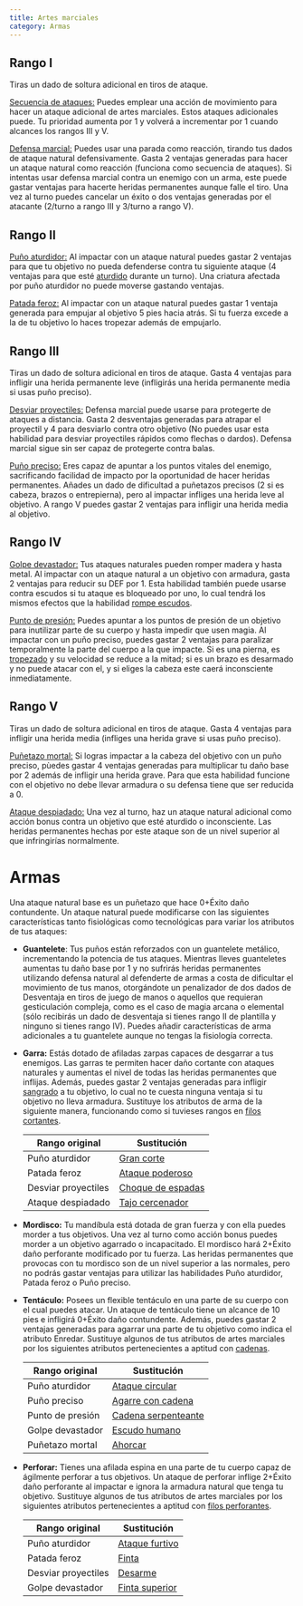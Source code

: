 ```yaml
---
title: Artes marciales
category: Armas
---
```


## Rango I

Tiras un dado de soltura adicional en tiros de ataque. 

<u>Secuencia de ataques:</u> Puedes emplear una acción de movimiento para hacer un ataque adicional de artes marciales. Estos ataques adicionales puede. Tu prioridad aumenta por 1 y volverá a incrementar por 1 cuando alcances los rangos III y V.

<u>Defensa marcial:</u> Puedes usar una parada como reacción, tirando tus dados de ataque natural defensivamente. Gasta 2 ventajas generadas para hacer un ataque natural como reacción (funciona como secuencia de ataques). Si intentas usar defensa marcial contra un enemigo con un arma, este puede gastar ventajas para hacerte heridas permanentes aunque falle el tiro. Una vez al turno puedes cancelar un éxito o dos ventajas generadas por el atacante (2/turno a rango III y 3/turno a rango V).

## Rango II

<u>Puño aturdidor:</u> Al impactar con un ataque natural puedes gastar 2 ventajas para que tu objetivo no pueda defenderse contra tu siguiente ataque (4 ventajas para que esté [aturdido](https://raldamain.com/rules/Reglas%20principales/Efectos%20de%20estado.html#aturdida) durante un turno). Una criatura afectada por puño aturdidor no puede moverse gastando ventajas.

<u>Patada feroz:</u> Al impactar con un ataque natural puedes gastar 1 ventaja generada para empujar al objetivo 5 pies hacia atrás. Si tu fuerza  excede a la de tu objetivo lo haces tropezar además de empujarlo.

## Rango III

Tiras un dado de soltura adicional en tiros de ataque. Gasta 4 ventajas para infligir una herida permanente leve (infligirás una herida permanente media si usas puño preciso).

<u>Desviar proyectiles:</u> Defensa marcial puede usarse para protegerte de ataques a distancia. Gasta 2 desventajas generadas para atrapar el proyectil y 4 para desviarlo contra otro objetivo (No puedes usar esta habilidad para desviar proyectiles rápidos como flechas o dardos). Defensa marcial sigue sin ser capaz de protegerte contra balas.

<u>Puño preciso:</u> Eres capaz de apuntar a los puntos vitales del enemigo, sacrificando facilidad de impacto por la oportunidad de hacer heridas permanentes. Añades un dado de dificultad a puñetazos precisos (2 si es cabeza, brazos o entrepierna), pero al impactar infliges una herida leve al objetivo. A rango V puedes gastar 2 ventajas para infligir una herida media al objetivo.

## Rango IV 

<u>Golpe devastador:</u> Tus ataques naturales pueden romper madera y hasta metal. Al impactar con un ataque natural a un objetivo con armadura, gasta 2 ventajas para reducir su DEF por 1. Esta habilidad también puede usarse contra escudos si tu ataque es bloqueado por uno, lo cual tendrá los mismos efectos que la habilidad [rompe escudos](https://raldamain.com/rules/Rangos/Armas/contundentes.html#rango-iv).

<u>Punto de presión:</u> Puedes apuntar a los puntos de presión de un objetivo para inutilizar parte de su cuerpo y hasta impedir que usen magia. Al impactar con un puño preciso, puedes gastar 2 ventajas para paralizar temporalmente la parte del cuerpo a la que impacte. Si es una pierna, es [tropezado](https://raldamain.com/rules/Reglas%20principales/Efectos%20de%20estado.html#tropezada) y su velocidad se reduce a la mitad; si es un brazo es desarmado y no puede atacar con el, y si eliges la cabeza este caerá inconsciente inmediatamente.

## Rango V 

Tiras un dado de soltura adicional en tiros de ataque. Gasta 4 ventajas para infligir una herida media (infliges una herida grave si usas puño preciso).

<u>Puñetazo mortal:</u> Si logras impactar a la cabeza del objetivo con un puño preciso, pùedes gastar 4 ventajas generadas para multiplicar tu daño base por 2 además de infligir una herida grave. Para que esta habilidad funcione con el objetivo no debe llevar armadura o su defensa tiene que ser reducida a 0.

<u>Ataque despiadado:</u> Una vez al turno, haz un ataque natural adicional como acción bonus contra un objetivo que esté aturdido o inconsciente. Las heridas permanentes hechas por este ataque son de un nivel superior al que infringirías normalmente.

# Armas

Una ataque natural base es un puñetazo que hace 0+Éxito daño contundente. Un ataque natural puede modificarse con las siguientes características tanto fisiológicas como tecnológicas para variar los atributos de tus ataques:

- **Guantelete**: Tus puños están reforzados con un guantelete metálico, incrementando la potencia de tus ataques. Mientras lleves guanteletes aumentas tu daño base por 1 y no sufrirás heridas permanentes utilizando defensa natural al defenderte de armas a costa de dificultar el movimiento de tus manos, otorgándote un penalizador de dos dados de Desventaja en tiros de juego de manos o aquellos que requieran gesticulación compleja, como es el caso de magia arcana o elemental (sólo recibirás un dado de desventaja si tienes rango II de plantilla y ninguno si tienes rango IV). Puedes añadir características de arma adicionales a tu guantelete aunque no tengas la fisiología correcta.

- **Garra:** Estás dotado de afiladas zarpas capaces de desgarrar a tus enemigos. Las garras te permiten hacer daño cortante con ataques naturales y aumentas el nivel de todas las heridas permanentes que inflijas. Además, puedes gastar 2 ventajas generadas para infligir [sangrado](https://raldamain.com/rules/Reglas%20principales/Efectos%20de%20estado.html#sangrado) a tu objetivo, lo cual no te cuesta ninguna ventaja si tu objetivo no lleva armadura. Sustituye los atributos de arma de la siguiente manera, funcionando como si tuvieses rangos en [filos cortantes](https://raldamain.com/rules/Rangos/Armas/filos%20cortantes.html).

  | Rango original      | Sustitución                                                  |
  | ------------------- | ------------------------------------------------------------ |
  | Puño aturdidor      | [Gran corte](https://raldamain.com/rules/Rangos/Armas/filos%20cortantes.html#rango-ii) |
  | Patada feroz        | [Ataque poderoso](https://raldamain.com/rules/Rangos/Armas/filos%20cortantes.html#rango-ii) |
  | Desviar proyectiles | [Choque de espadas](https://raldamain.com/rules/Rangos/Armas/filos%20cortantes.html#rango-iii) |
  | Ataque despiadado   | [Tajo cercenador](https://raldamain.com/rules/Rangos/Armas/filos%20cortantes.html#rango-v) |

- **Mordisco:** Tu mandíbula está dotada de gran fuerza y con ella puedes morder a tus objetivos. Una vez al turno como acción bonus puedes morder a un objetivo agarrado o incapacitado. El mordisco hará 2+Éxito daño perforante modificado por tu fuerza. Las heridas permanentes que provocas con tu mordisco son de un nivel superior a las normales, pero no podrás gastar ventajas para utilizar las habilidades Puño aturdidor, Patada feroz o Puño preciso.

- **Tentáculo:** Posees un flexible tentáculo en una parte de su cuerpo con el cual puedes atacar. Un ataque de tentáculo tiene un alcance de 10 pies e infligirá 0+Éxito daño contundente. Además, puedes gastar 2 ventajas generadas para agarrar una parte de tu objetivo como indica el atributo Enredar. Sustituye algunos de tus atributos de artes marciales por los siguientes atributos pertenecientes a aptitud con [cadenas](https://raldamain.com/rules/Rangos/Armas/cadenas.html).

  | Rango original   | Sustitución                                                  |
  | ---------------- | ------------------------------------------------------------ |
  | Puño aturdidor   | [Ataque circular](https://raldamain.com/rules/Rangos/Armas/cadenas.html#rango-ii) |
  | Puño preciso     | [Agarre con cadena](https://raldamain.com/rules/Rangos/Armas/cadenas.html#rango-iii) |
  | Punto de presión | [Cadena serpenteante](https://raldamain.com/rules/Rangos/Armas/cadenas.html#rango-iv) |
  | Golpe devastador | [Escudo humano](https://raldamain.com/rules/Rangos/Armas/cadenas.html#rango-iv) |
  | Puñetazo mortal  | [Ahorcar](https://raldamain.com/rules/Rangos/Armas/cadenas.html#rango-v) |

- **Perforar:** Tienes una afilada espina en una parte de tu cuerpo capaz de ágilmente perforar a tus objetivos. Un ataque de perforar inflige 2+Éxito daño perforante al impactar e ignora la armadura natural que tenga tu objetivo. Sustituye algunos de tus atributos de artes marciales por los siguientes atributos pertenecientes a aptitud con [filos perforantes](https://raldamain.com/rules/Rangos/Armas/filos%20perforantes.html).

  | Rango original      | Sustitución                                                  |
  | ------------------- | ------------------------------------------------------------ |
  | Puño aturdidor      | [Ataque furtivo](https://raldamain.com/rules/Rangos/Armas/filos%20perforantes.html#rango-i) |
  | Patada feroz        | [Finta](https://raldamain.com/rules/Rangos/Armas/filos%20perforantes.html#rango-ii) |
  | Desviar proyectiles | [Desarme](https://raldamain.com/rules/Rangos/Armas/filos%20perforantes.html#rango-iii) |
  | Golpe devastador    | [Finta superior](https://raldamain.com/rules/Rangos/Armas/filos%20perforantes.html#rango-iv) |

